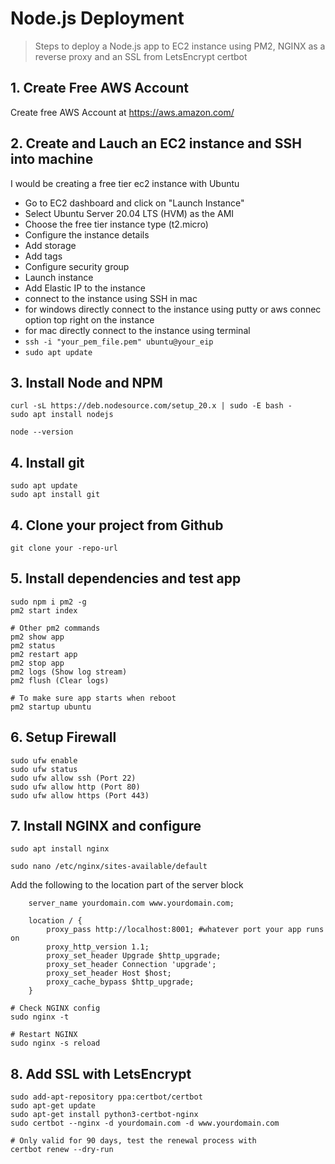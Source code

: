 # Node.js Deployment

> Steps to deploy a Node.js app to EC2 instance using PM2, NGINX as a reverse proxy and an SSL from LetsEncrypt certbot

## 1. Create Free AWS Account
Create free AWS Account at https://aws.amazon.com/

## 2. Create and Lauch an EC2 instance and SSH into machine
I would be creating a free tier ec2 instance with Ubuntu
- Go to EC2 dashboard and click on "Launch Instance"
- Select Ubuntu Server 20.04 LTS (HVM) as the AMI
- Choose the free tier instance type (t2.micro)
- Configure the instance details
- Add storage
- Add tags
- Configure security group
- Launch instance
- Add Elastic IP to the instance
- connect to the instance using SSH in mac 
- for windows directly connect to the instance using putty or aws connec option top right on the instance
- for mac directly connect to the instance using terminal
- `ssh -i "your_pem_file.pem" ubuntu@your_eip` 
- `sudo apt update`

## 3. Install Node and NPM
```
curl -sL https://deb.nodesource.com/setup_20.x | sudo -E bash -
sudo apt install nodejs

node --version
```
## 4. Install git
```
sudo apt update
sudo apt install git
```

## 4. Clone your project from Github
```
git clone your -repo-url
```

## 5. Install dependencies and test app
```
sudo npm i pm2 -g
pm2 start index

# Other pm2 commands
pm2 show app
pm2 status
pm2 restart app
pm2 stop app
pm2 logs (Show log stream)
pm2 flush (Clear logs)

# To make sure app starts when reboot
pm2 startup ubuntu
```

## 6. Setup Firewall
```
sudo ufw enable
sudo ufw status
sudo ufw allow ssh (Port 22)
sudo ufw allow http (Port 80)
sudo ufw allow https (Port 443)
```

## 7. Install NGINX and configure
```
sudo apt install nginx

sudo nano /etc/nginx/sites-available/default
```
Add the following to the location part of the server block
```
    server_name yourdomain.com www.yourdomain.com;

    location / {
        proxy_pass http://localhost:8001; #whatever port your app runs on
        proxy_http_version 1.1;
        proxy_set_header Upgrade $http_upgrade;
        proxy_set_header Connection 'upgrade';
        proxy_set_header Host $host;
        proxy_cache_bypass $http_upgrade;
    }
```
```
# Check NGINX config
sudo nginx -t

# Restart NGINX
sudo nginx -s reload
```

## 8. Add SSL with LetsEncrypt
```
sudo add-apt-repository ppa:certbot/certbot
sudo apt-get update
sudo apt-get install python3-certbot-nginx
sudo certbot --nginx -d yourdomain.com -d www.yourdomain.com

# Only valid for 90 days, test the renewal process with
certbot renew --dry-run
```